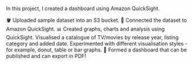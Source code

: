 In this project, I created a dashboard using Amazon QuickSight.

🪣 Uploaded sample dataset into an S3 bucket.
🔗 Connected the dataset to Amazon QuickSight.
📊 Created graphs, charts and analysis using QuickSight. Visualised a catalogue of TV/movies by release year, listing category and added date. Experimented with different visualisation styles - for example, donut, table or bar graphs.
💄 Formed a dashboard that can be published and can export in PDF!
